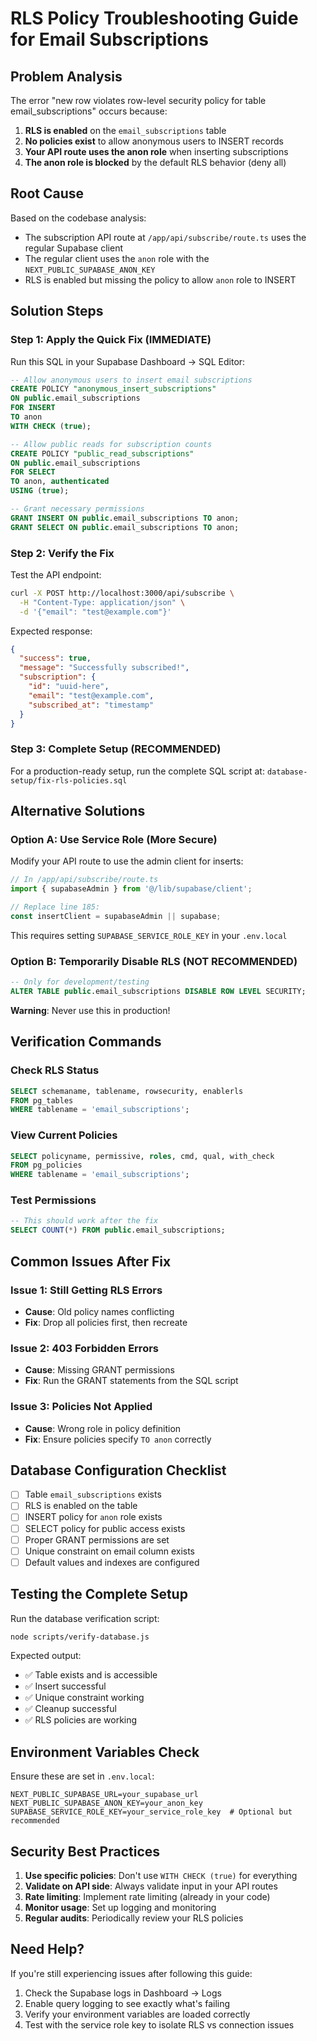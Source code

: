 # RLS Policy Troubleshooting Guide for Email Subscriptions

## Problem Analysis

The error "new row violates row-level security policy for table email_subscriptions" occurs because:

1. **RLS is enabled** on the `email_subscriptions` table
2. **No policies exist** to allow anonymous users to INSERT records
3. **Your API route uses the anon role** when inserting subscriptions
4. **The anon role is blocked** by the default RLS behavior (deny all)

## Root Cause

Based on the codebase analysis:
- The subscription API route at `/app/api/subscribe/route.ts` uses the regular Supabase client
- The regular client uses the `anon` role with the `NEXT_PUBLIC_SUPABASE_ANON_KEY`
- RLS is enabled but missing the policy to allow `anon` role to INSERT

## Solution Steps

### Step 1: Apply the Quick Fix (IMMEDIATE)

Run this SQL in your Supabase Dashboard → SQL Editor:

```sql
-- Allow anonymous users to insert email subscriptions
CREATE POLICY "anonymous_insert_subscriptions" 
ON public.email_subscriptions
FOR INSERT 
TO anon
WITH CHECK (true);

-- Allow public reads for subscription counts
CREATE POLICY "public_read_subscriptions" 
ON public.email_subscriptions
FOR SELECT 
TO anon, authenticated
USING (true);

-- Grant necessary permissions
GRANT INSERT ON public.email_subscriptions TO anon;
GRANT SELECT ON public.email_subscriptions TO anon;
```

### Step 2: Verify the Fix

Test the API endpoint:
```bash
curl -X POST http://localhost:3000/api/subscribe \
  -H "Content-Type: application/json" \
  -d '{"email": "test@example.com"}'
```

Expected response:
```json
{
  "success": true,
  "message": "Successfully subscribed!",
  "subscription": {
    "id": "uuid-here",
    "email": "test@example.com",
    "subscribed_at": "timestamp"
  }
}
```

### Step 3: Complete Setup (RECOMMENDED)

For a production-ready setup, run the complete SQL script at:
`database-setup/fix-rls-policies.sql`

## Alternative Solutions

### Option A: Use Service Role (More Secure)

Modify your API route to use the admin client for inserts:

```typescript
// In /app/api/subscribe/route.ts
import { supabaseAdmin } from '@/lib/supabase/client';

// Replace line 185:
const insertClient = supabaseAdmin || supabase;
```

This requires setting `SUPABASE_SERVICE_ROLE_KEY` in your `.env.local`

### Option B: Temporarily Disable RLS (NOT RECOMMENDED)

```sql
-- Only for development/testing
ALTER TABLE public.email_subscriptions DISABLE ROW LEVEL SECURITY;
```

**Warning**: Never use this in production!

## Verification Commands

### Check RLS Status
```sql
SELECT schemaname, tablename, rowsecurity, enablerls 
FROM pg_tables 
WHERE tablename = 'email_subscriptions';
```

### View Current Policies
```sql
SELECT policyname, permissive, roles, cmd, qual, with_check
FROM pg_policies 
WHERE tablename = 'email_subscriptions';
```

### Test Permissions
```sql
-- This should work after the fix
SELECT COUNT(*) FROM public.email_subscriptions;
```

## Common Issues After Fix

### Issue 1: Still Getting RLS Errors
- **Cause**: Old policy names conflicting
- **Fix**: Drop all policies first, then recreate

### Issue 2: 403 Forbidden Errors
- **Cause**: Missing GRANT permissions
- **Fix**: Run the GRANT statements from the SQL script

### Issue 3: Policies Not Applied
- **Cause**: Wrong role in policy definition
- **Fix**: Ensure policies specify `TO anon` correctly

## Database Configuration Checklist

- [ ] Table `email_subscriptions` exists
- [ ] RLS is enabled on the table
- [ ] INSERT policy for `anon` role exists
- [ ] SELECT policy for public access exists
- [ ] Proper GRANT permissions are set
- [ ] Unique constraint on email column exists
- [ ] Default values and indexes are configured

## Testing the Complete Setup

Run the database verification script:
```bash
node scripts/verify-database.js
```

Expected output:
- ✅ Table exists and is accessible
- ✅ Insert successful  
- ✅ Unique constraint working
- ✅ Cleanup successful
- ✅ RLS policies are working

## Environment Variables Check

Ensure these are set in `.env.local`:
```env
NEXT_PUBLIC_SUPABASE_URL=your_supabase_url
NEXT_PUBLIC_SUPABASE_ANON_KEY=your_anon_key
SUPABASE_SERVICE_ROLE_KEY=your_service_role_key  # Optional but recommended
```

## Security Best Practices

1. **Use specific policies**: Don't use `WITH CHECK (true)` for everything
2. **Validate on API side**: Always validate input in your API routes
3. **Rate limiting**: Implement rate limiting (already in your code)
4. **Monitor usage**: Set up logging and monitoring
5. **Regular audits**: Periodically review your RLS policies

## Need Help?

If you're still experiencing issues after following this guide:

1. Check the Supabase logs in Dashboard → Logs
2. Enable query logging to see exactly what's failing
3. Verify your environment variables are loaded correctly
4. Test with the service role key to isolate RLS vs connection issues